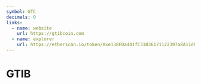 ```yaml
---
symbol: GTC
decimals: 0
links:
  - name: website
    url: https://gtibcoin.com
  - name: explorer
    url: https://etherscan.io/token/0xe138FDa441fC31B36171122397a8A11d6cd2c479
---
```


# GTIB
